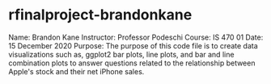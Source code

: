 # rfinalproject-brandonkane

Name:         Brandon Kane
Instructor:   Professor Podeschi
Course:       IS 470 01
Date:         15 December 2020
Purpose:      The purpose of this code file is to create data visualizations 
              such as, ggplot2 bar plots, line plots, and bar and line 
              combination plots to answer questions related to the relationship
              between Apple's stock and their net iPhone sales. 
